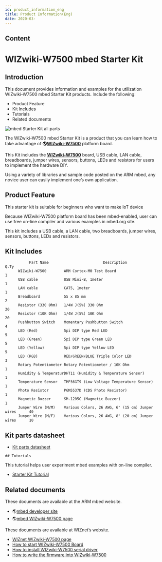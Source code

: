 ```yaml
---
id: product_information_eng
title: Product Information(Eng)
date: 2020-03-
---
```



## Content
# WIZwiki-W7500 mbed Starter Kit

## Introduction

This document provides information and examples for the utilization
WIZwiki-W7500 mbed Starter Kit products. Include the following:

  - Product Feature
  - Kit Includes
  - Tutorials
  - Related documents

![mbed Starter Kit all
parts](/products/wizwiki_mbed_kit/mbed_starter_kit_all.jpg)

The WIZwiki-W7500 mbed Starter Kit is a product that you can learn how
to take advantage of **🌎[WIZwiki-W7500](/products/wizwiki_w7500/start)**
platform board.

This Kit includes the **[WIZwiki-W7500](/products/wizwiki_w7500/start)**
board, USB cable, LAN cable, breadboards, jumper wires, sensors,
buttons, LEDs and resistors for users to implement the hardware DIY.

Using a variety of libraries and sample code posted on the ARM mbed, any
novice user can easily implement one’s own application.

## Product Feature

This starter kit is suitable for beginners who want to make IoT device

Because WIZwiki-W7500 platform board has been mbed-enabled, user can use
free on-line compiler and various examples in mbed.org site.

This kit includes a USB cable, a LAN cable, two breadboards, jumper
wires, sensors, buttons, LEDs and resistors.

## Kit Includes

``` 
           Part Name                         Description                       Q.Ty
      WIZwiki-W7500        ARM Cortex-M0 Test Board                              1
      USB cable            USB Mini-B, 1meter                                    1
      LAN cable            CAT5, 1meter                                          1
      Breadboard           55 x 85 mm                                            2
      Resistor (330 Ohm)   1/4W J(5%) 330 Ohm                                    20
      Resistor (10K Ohm)   1/4W J(5%) 10K Ohm                                    20
      Pushbutton Switch    Momentary Pushbutton Switch                           4
      LED (Red)            5pi DIP type Red LED                                  5
      LED (Green)          5pi DIP type Green LED                                5
      LED (Yellow)         5pi DIP type Yellow LED                               5
      LED (RGB)            RED/GREEN/BLUE Triple Color LED                       3
      Rotary Potentiometer Rotary Potentiometer / 10K Ohm                        1
      Humidity & TemperaturDHT11 (Humidity & Temperature Sensor)                 1
      Temperature Sensor   TMP36GT9 (Low Voltage Temperature Sensor)             1
      Photo Resistor       PGM5537D (CDS Photo Resistor)                         1
      Magnetic Buzzer      SM-1205C (Magnetic Buzzer)                            1
      Jumper Wire (M/M)    Various Colors, 26 AWG, 6" (15 cm) Jumper wires      40
      Jumper Wire (M/F)    Various Colors, 26 AWG, 8" (20 cm) Jumper wires      10
```

## Kit parts datasheet

   * [Kit parts datasheet]()
   
    ## Tutorials

This tutorial helps user experiment mbed examples with on-line compiler.

   * [Starter Kit Tutorial]()

## Related documents

These documents are available at the ARM mbed website.

  - 🌎[mbed developer site](https://developer.mbed.org)
  - 🌎[mbed WIZwiki-W7500
    page](https://developer.mbed.org/platforms/WIZwiki-W7500/)

These documents are available at WIZnet’s website.

   * [WIZnet WIZwiki-W7500 page]()
   * [How to start WIZwiki-W7500 Board]()
   * [How to install WIZwiki-W7500 serial driver]()
   * [How to write the firmware into WIZwiki-W7500]()

